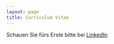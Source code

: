 ```yaml
---
layout: page
title: Curriculum Vitae
---
```


Schauen Sie fürs Erste bitte bei [LinkedIn](https://www.linkedin.com/in/junker-latocha/)